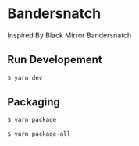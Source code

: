 # Bandersnatch
Inspired By Black Mirror Bandersnatch

## Run Developement

```bash
$ yarn dev
```

## Packaging


```bash
$ yarn package
```

```bash
$ yarn package-all
```
